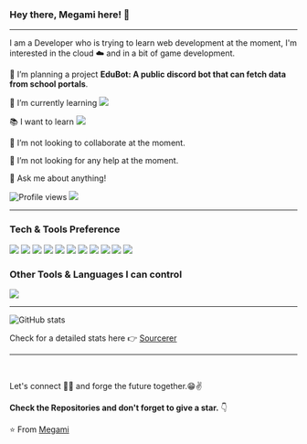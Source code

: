 ### Hey there, Megami here! 👋

---

I am a Developer who is trying to learn web development at the moment, I'm interested in the cloud :cloud: and in a bit of game development.
 
 🔭 I’m planning a project **EduBot: A public discord bot that can fetch data from school portals**.
 
 🌱 I’m currently learning <img src="https://img.shields.io/badge/-JavaScript-eed718?style=flat&logo=javascript&logoColor=ffffff">
 
 :books: I want to learn <img src="https://img.shields.io/badge/-Hacking-000000?style=flat&logo=hackthebox&logoColor=9fef00">
 
 👯 I’m not looking to collaborate at the moment.
 
 🤔 I’m not looking for any help at the moment.
 
 💬 Ask me about anything!


![Profile views](https://gpvc.arturio.dev/MegamiShin)  <img src="https://img.shields.io/github/followers/MegamiShin?label=Follow" style=" float:left, margin-right:10px" />


---


### Tech & Tools Preference

<img src = "https://img.shields.io/badge/-HTML5-E34F26?style=flat&logo=html5&logoColor=white"> 
<img src="https://img.shields.io/badge/-JavaScript-eed718?style=flat&logo=javascript&logoColor=ffffff">
<img src="https://img.shields.io/badge/-MySQL-F29111?style=flat&logo=mysql&logoColor=FFFFFF">
<img src="https://img.shields.io/badge/-Node.js-3C873A?style=flat&logo=Node.js&logoColor=white">
<img src="https://img.shields.io/badge/-Replit-563D7C?style=flat&logo=replit&logoColor=white">
<img src="http://img.shields.io/badge/-Git-F1502F?style=flat&logo=git&logoColor=FFFFFF">
<img src="http://img.shields.io/badge/-Github-000000?style=flat&logo=github&logoColor=FFFFFF">
<img src="http://img.shields.io/badge/-VS%20Code-007ACC?style=flat&logo=visual%20studio%20code&logoColor=white">
<img src="https://img.shields.io/badge/-Json-black?style=flat&logo=json">
<img src="https://img.shields.io/badge/-Webstorm-grey?style=flat&logo=webstorm">
<img src="https://img.shields.io/badge/-Ubuntu-orange?style=flat&logo=ubuntu">



### Other Tools & Languages I can control
<img src="https://img.shields.io/badge/-Visual Studio-purple?style=flat&logo=visualstudio"> 

---

![GitHub stats](https://github-readme-stats.vercel.app/api?username=MegamiShin&show_icons=true&hide_border=true)

Check for a detailed stats here :point_right: [Sourcerer](https://sourcerer.io/MegamiShin)

---

<br/>



Let's connect 👨‍💻 and forge the future together.😁✌

**Check the Repositories and don't forget to give a star.** 👇

:star: From [Megami](https://github.com/MegamiShin)

[website]: https://tenseimegami.com/

